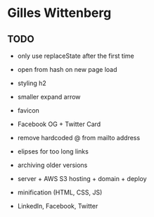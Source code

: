 # Gilles Wittenberg

## TODO
- only use replaceState after the first time
- open from hash on new page load
- styling h2
- smaller expand arrow
- favicon
- Facebook OG + Twitter Card
- remove hardcoded @ from mailto address
- elipses for too long links
- archiving older versions
- server + AWS S3 hosting + domain + deploy
- minification (HTML, CSS, JS)

- LinkedIn, Facebook, Twitter
